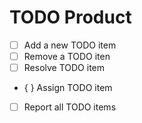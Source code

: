 # TODO Product

- [ ] Add a new TODO item
- [ ] Remove a TODO iten
- [ ] Resolve TODO item
- { } Assign TODO item
- [ ] Report all TODO items
